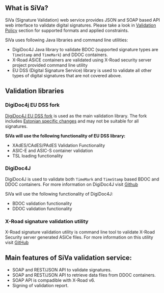 <!--# SiVa overview-->

## What is SiVa?

SiVa (Signature Validation) web service provides JSON and SOAP based API web interface to validate digital signatures.
Please take a look in [Validation Policy](appendix/validation_policy) section for supported formats and applied constraints.

SiVa uses following Java libraries and command line utilities:

* DigiDoc4J Java library to validate BDOC (supported signature
  types are `TimeStamp` and `TimeMark`) and DDOC containers.
* X-Road ASiCE containers are validated using X-Road security server project
  provided command line utility
* EU DSS (Digital Signature Service) library is used to validate all other types of digital signatures that are not covered above.

## Validation libraries

### DigiDoc4j EU DSS fork

[DigiDoc4J EU DSS fork](https://github.com/open-eid/sd-dss) is used as the main validation library. The fork includes [Estonian specific changes](https://github.com/open-eid/sd-dss/wiki/BDoc-specific-modifications) and may not be suitable for all signatures.

**SiVa will use the following functionality of EU DSS library:**

* XAdES/CAdES/PAdES Validation Functionality
* ASIC-E and ASIC-S container validation
* TSL loading functionality

### DigiDoc4J

DigiDoc4J is used to validate both `TimeMark` and `TimeStamp` based BDOC and DDOC containers. For more information on DigiDoc4J visit [Github](https://github.com/open-eid/digidoc4j)

SiVa will use the following functionality of DigiDoc4J:

* BDOC validation functionality
* DDOC validation functionality

### X-Road signature validation utility

X-Road signature validation utility is command line tool to validate X-Road Security server
generated ASiCe files. For more information on this utility visit [GitHub](https://github.com/ria-ee/X-Road)

## Main features of SiVa validation service:

- SOAP and REST/JSON API to validate signatures.
- SOAP and REST/JSON API to retrieve data files from DDOC containers.
- SOAP API is compadible with X-Road v6.
- Signing of validation report.